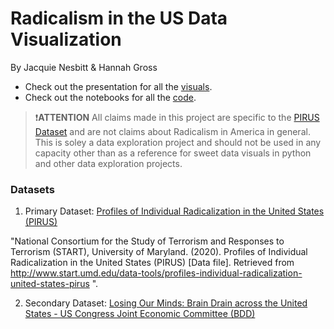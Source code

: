 # Radicalism in the US Data Visualization

By Jacquie Nesbitt & Hannah Gross

- Check out the presentation for all the [visuals](https://github.com/jqrnesbitt/radicalism_in_us_data_viz/blob/2dbd8bcbca78c6ebe38cf89ed3ebc969cdd0dc7a/Radicalism_in_US.pdf).
- Check out the notebooks for all the [code](https://github.com/jqrnesbitt/radicalism_in_us_data_viz/tree/master/Final%20Jupyter%20Notebooks).

> &#10071;**ATTENTION** All claims made in this project are specific to the [PIRUS Dataset](https://start.umd.edu/data-tools/profiles-individual-radicalization-united-states-pirus) and are not claims about Radicalism in America in general. This is soley a data exploration project and should not be used in any capacity other than as a reference for sweet data visuals in python and other data exploration projects. 

### Datasets
1. Primary Dataset: [Profiles of Individual Radicalization in the United States (PIRUS)](https://start.umd.edu/data-tools/profiles-individual-radicalization-united-states-pirus)

"National Consortium for the Study of Terrorism and Responses to Terrorism (START), University of Maryland. (2020). Profiles of Individual Radicalization in the United States (PIRUS) [Data file]. Retrieved from http://www.start.umd.edu/data-tools/profiles-individual-radicalization-united-states-pirus ".

2. Secondary Dataset: [Losing Our Minds: Brain Drain across the United States - US Congress Joint Economic Committee (BDD)](https://www.jec.senate.gov/public/index.cfm/republicans/2019/4/losing-our-minds-brain-drain-across-the-united-states)

